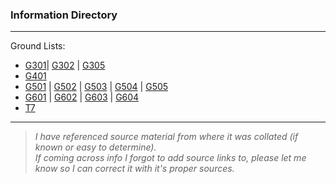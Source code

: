 ### Information Directory ###
---
Ground Lists:
 * [G301](G301)| [G302](G302) | [G305](G305)
 * [G401](G401)
 * [G501](G501) | [G502](G502) | [G503](G503) | [G504](G504) | [G505](G505)
 * [G601](G601) | [G602](G602) | [G603](G603) | [G604](G604)
 * [T7](T7)
---
> _I have referenced source material from where it was collated (if known or easy to determine). <br>If coming across info I forgot to add source links to, please let me know so I can correct it with it's proper sources._